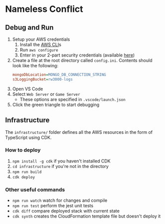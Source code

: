 # Nameless Conflict

## Debug and Run

1. Setup your AWS credentials
   1. Install the [AWS CLI](https://docs.aws.amazon.com/cli/latest/userguide/install-cliv2-windows.html)s
   1. Run `aws configure`
   1. Enter in your 2-part security credentials (available [here](https://console.aws.amazon.com/iam/home#/security_credentials))
1. Create a file at the root directory called `config.ini`. Contents should look like the following:
    ```ini
    mongoDbLocation=MONGO_DB_CONNECTION_STRING
    s3LoggingBucket=rw3000-logs
    ```
1. Open VS Code
1. Select `Web Server` or `Game Server`
   * These options are specified in `.vscode/launch.json`
1. Click the green triangle to start debugging

## Infrastructure

The `infrastructure/` folder defines all the AWS resources in the form of TypeScript using CDK.

### How to deploy

1. `npm install -g cdk`   if you haven't installed CDK
1. `cd infrastructure`    if you're not in the directory
1. `npm run build`
1. `cdk deploy`

### Other useful commands

 * `npm run watch`   watch for changes and compile
 * `npm run test`    perform the jest unit tests
 * `cdk diff`        compare deployed stack with current state
 * `cdk synth`       creates the CloudFormation template file but doesn't deploy it
